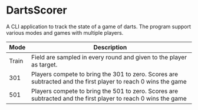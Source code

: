 # DartsScorer
A CLI application to track the state of a game of darts. The program support various modes and games with multiple players. 

| Mode    | Description |
| -------- | ------- |
| Train  | Field are sampled in every round and given to the player as target.     |
| 301 | Players compete to bring the 301 to zero. Scores are subtracted and the first player to reach 0 wins the game     |
| 501    | Players compete to bring the 501 to zero. Scores are subtracted and the first player to reach 0 wins the game     |
